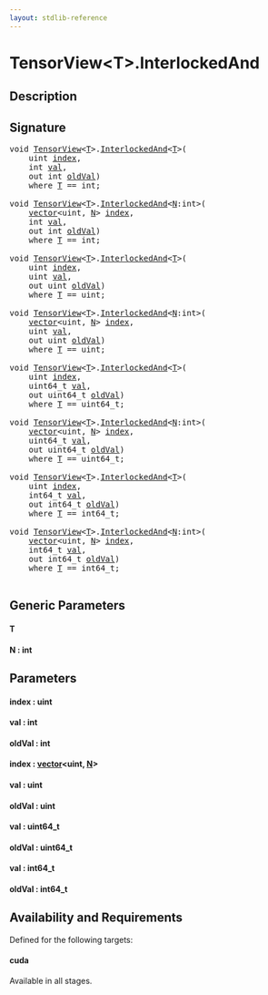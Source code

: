 ```yaml
---
layout: stdlib-reference
---
```


# TensorView\<T\>\.InterlockedAnd

## Description





## Signature 

<pre>
<span class="code_keyword">void</span> <a href="../types/tensorview-06/index" class="code_type">TensorView</a>&lt;<a href="interlockedand-0b#typeparam-T" class="code_type">T</a>&gt;.<a href="interlockedand-0b">InterlockedAnd</a>&lt;<a href="interlockedand-0b#typeparam-T" class="code_type">T</a>&gt;(
    <span class="code_keyword">uint</span> <a href="interlockedand-0b#decl-index" class="code_param">index</a>,
    <span class="code_keyword">int</span> <a href="interlockedand-0b#decl-val" class="code_param">val</a>,
    <span class="code_keyword">out</span> <span class="code_keyword">int</span> <a href="interlockedand-0b#decl-oldVal" class="code_param">oldVal</a>)
    <span class='code_keyword'>where</span> <a href="interlockedand-0b#typeparam-T" class="code_type">T</a> == <span class="code_keyword">int</span>;

<span class="code_keyword">void</span> <a href="../types/tensorview-06/index" class="code_type">TensorView</a>&lt;<a href="interlockedand-0b#typeparam-T" class="code_type">T</a>&gt;.<a href="interlockedand-0b">InterlockedAnd</a>&lt;<a href="interlockedand-0b#decl-N" class="code_var">N</a>:<span class="code_keyword">int</span>&gt;(
    <a href="../types/vector/index" class="code_type">vector</a>&lt;<span class="code_keyword">uint</span>, <a href="interlockedand-0b#decl-N" class="code_var">N</a>&gt; <a href="interlockedand-0b#decl-index" class="code_param">index</a>,
    <span class="code_keyword">int</span> <a href="interlockedand-0b#decl-val" class="code_param">val</a>,
    <span class="code_keyword">out</span> <span class="code_keyword">int</span> <a href="interlockedand-0b#decl-oldVal" class="code_param">oldVal</a>)
    <span class='code_keyword'>where</span> <a href="interlockedand-0b#typeparam-T" class="code_type">T</a> == <span class="code_keyword">int</span>;

<span class="code_keyword">void</span> <a href="../types/tensorview-06/index" class="code_type">TensorView</a>&lt;<a href="interlockedand-0b#typeparam-T" class="code_type">T</a>&gt;.<a href="interlockedand-0b">InterlockedAnd</a>&lt;<a href="interlockedand-0b#typeparam-T" class="code_type">T</a>&gt;(
    <span class="code_keyword">uint</span> <a href="interlockedand-0b#decl-index" class="code_param">index</a>,
    <span class="code_keyword">uint</span> <a href="interlockedand-0b#decl-val" class="code_param">val</a>,
    <span class="code_keyword">out</span> <span class="code_keyword">uint</span> <a href="interlockedand-0b#decl-oldVal" class="code_param">oldVal</a>)
    <span class='code_keyword'>where</span> <a href="interlockedand-0b#typeparam-T" class="code_type">T</a> == <span class="code_keyword">uint</span>;

<span class="code_keyword">void</span> <a href="../types/tensorview-06/index" class="code_type">TensorView</a>&lt;<a href="interlockedand-0b#typeparam-T" class="code_type">T</a>&gt;.<a href="interlockedand-0b">InterlockedAnd</a>&lt;<a href="interlockedand-0b#decl-N" class="code_var">N</a>:<span class="code_keyword">int</span>&gt;(
    <a href="../types/vector/index" class="code_type">vector</a>&lt;<span class="code_keyword">uint</span>, <a href="interlockedand-0b#decl-N" class="code_var">N</a>&gt; <a href="interlockedand-0b#decl-index" class="code_param">index</a>,
    <span class="code_keyword">uint</span> <a href="interlockedand-0b#decl-val" class="code_param">val</a>,
    <span class="code_keyword">out</span> <span class="code_keyword">uint</span> <a href="interlockedand-0b#decl-oldVal" class="code_param">oldVal</a>)
    <span class='code_keyword'>where</span> <a href="interlockedand-0b#typeparam-T" class="code_type">T</a> == <span class="code_keyword">uint</span>;

<span class="code_keyword">void</span> <a href="../types/tensorview-06/index" class="code_type">TensorView</a>&lt;<a href="interlockedand-0b#typeparam-T" class="code_type">T</a>&gt;.<a href="interlockedand-0b">InterlockedAnd</a>&lt;<a href="interlockedand-0b#typeparam-T" class="code_type">T</a>&gt;(
    <span class="code_keyword">uint</span> <a href="interlockedand-0b#decl-index" class="code_param">index</a>,
    uint64_t <a href="interlockedand-0b#decl-val" class="code_param">val</a>,
    <span class="code_keyword">out</span> uint64_t <a href="interlockedand-0b#decl-oldVal" class="code_param">oldVal</a>)
    <span class='code_keyword'>where</span> <a href="interlockedand-0b#typeparam-T" class="code_type">T</a> == uint64_t;

<span class="code_keyword">void</span> <a href="../types/tensorview-06/index" class="code_type">TensorView</a>&lt;<a href="interlockedand-0b#typeparam-T" class="code_type">T</a>&gt;.<a href="interlockedand-0b">InterlockedAnd</a>&lt;<a href="interlockedand-0b#decl-N" class="code_var">N</a>:<span class="code_keyword">int</span>&gt;(
    <a href="../types/vector/index" class="code_type">vector</a>&lt;<span class="code_keyword">uint</span>, <a href="interlockedand-0b#decl-N" class="code_var">N</a>&gt; <a href="interlockedand-0b#decl-index" class="code_param">index</a>,
    uint64_t <a href="interlockedand-0b#decl-val" class="code_param">val</a>,
    <span class="code_keyword">out</span> uint64_t <a href="interlockedand-0b#decl-oldVal" class="code_param">oldVal</a>)
    <span class='code_keyword'>where</span> <a href="interlockedand-0b#typeparam-T" class="code_type">T</a> == uint64_t;

<span class="code_keyword">void</span> <a href="../types/tensorview-06/index" class="code_type">TensorView</a>&lt;<a href="interlockedand-0b#typeparam-T" class="code_type">T</a>&gt;.<a href="interlockedand-0b">InterlockedAnd</a>&lt;<a href="interlockedand-0b#typeparam-T" class="code_type">T</a>&gt;(
    <span class="code_keyword">uint</span> <a href="interlockedand-0b#decl-index" class="code_param">index</a>,
    int64_t <a href="interlockedand-0b#decl-val" class="code_param">val</a>,
    <span class="code_keyword">out</span> int64_t <a href="interlockedand-0b#decl-oldVal" class="code_param">oldVal</a>)
    <span class='code_keyword'>where</span> <a href="interlockedand-0b#typeparam-T" class="code_type">T</a> == int64_t;

<span class="code_keyword">void</span> <a href="../types/tensorview-06/index" class="code_type">TensorView</a>&lt;<a href="interlockedand-0b#typeparam-T" class="code_type">T</a>&gt;.<a href="interlockedand-0b">InterlockedAnd</a>&lt;<a href="interlockedand-0b#decl-N" class="code_var">N</a>:<span class="code_keyword">int</span>&gt;(
    <a href="../types/vector/index" class="code_type">vector</a>&lt;<span class="code_keyword">uint</span>, <a href="interlockedand-0b#decl-N" class="code_var">N</a>&gt; <a href="interlockedand-0b#decl-index" class="code_param">index</a>,
    int64_t <a href="interlockedand-0b#decl-val" class="code_param">val</a>,
    <span class="code_keyword">out</span> int64_t <a href="interlockedand-0b#decl-oldVal" class="code_param">oldVal</a>)
    <span class='code_keyword'>where</span> <a href="interlockedand-0b#typeparam-T" class="code_type">T</a> == int64_t;

</pre>

## Generic Parameters

####  <a id="typeparam-T"></a>T
####  <a id="decl-N"></a>N  : int

## Parameters

####  <a id="decl-index"></a>index  : uint
####  <a id="decl-val"></a>val  : int
####  <a id="decl-oldVal"></a>oldVal  : int
####  <a id="decl-index"></a>index  : [vector](../types/vector/index)\<uint, [N](../types/vector/index#decl-N)\>
####  <a id="decl-val"></a>val  : uint
####  <a id="decl-oldVal"></a>oldVal  : uint
####  <a id="decl-val"></a>val  : uint64\_t
####  <a id="decl-oldVal"></a>oldVal  : uint64\_t
####  <a id="decl-val"></a>val  : int64\_t
####  <a id="decl-oldVal"></a>oldVal  : int64\_t

## Availability and Requirements

Defined for the following targets:

#### cuda
Available in all stages.



